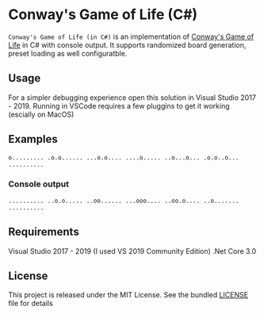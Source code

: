 ﻿Conway's Game of Life (C#)
=========


`Conway's Game of Life (in C#)` is an implementation of [Conway's Game of Life](http://en.wikipedia.org/wiki/Conway%27s_Game_of_Life) in C# with console output.
It supports randomized board generation, preset loading as well configuratble.

## Usage
 For a simpler debugging experience open this solution in Visual Studio 2017 - 2019. 
 Running in VSCode requires a few pluggins to get it working (escially on MacOS)


## Examples

`
o.........
.o.o......
...o.o....
....o.....
..o...o...
.o.o..o...
..........
`

### Console output
`
..........
..o.o.....
..oo......
...ooo....
..oo.o....
..o.......
..........
`



## Requirements
Visual Studio 2017 - 2019  (I used VS 2019 Community Edition)
.Net Core 3.0


## License

This project is released under the MIT License.
See the bundled [LICENSE](LICENSE) file for details